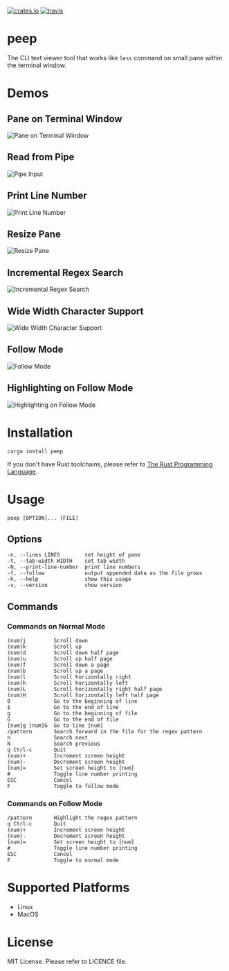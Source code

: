  [![crates.io](https://img.shields.io/crates/v/peep.svg)](https://crates.io/crates/peep)
 [![travis](https://travis-ci.org/ryochack/peep.svg?branch=master)](https://travis-ci.org/ryochack/peep)

# peep
The CLI text viewer tool that works like `less` command on small pane within the terminal window.

# Demos
## Pane on Terminal Window
![Pane on Terminal Window](https://raw.githubusercontent.com/wiki/ryochack/peep/images/demo.gif)
## Read from Pipe
![Pipe Input](https://raw.githubusercontent.com/wiki/ryochack/peep/images/demo_pipe.gif)
## Print Line Number
![Print Line Number](https://raw.githubusercontent.com/wiki/ryochack/peep/images/demo_linenumber.gif)
## Resize Pane
![Resize Pane](https://raw.githubusercontent.com/wiki/ryochack/peep/images/demo_resize.gif)
## Incremental Regex Search
![Incremental Regex Search](https://raw.githubusercontent.com/wiki/ryochack/peep/images/demo_incsearch.gif)
## Wide Width Character Support
![Wide Width Character Support](https://raw.githubusercontent.com/wiki/ryochack/peep/images/demo_wide_width_chars.gif)
## Follow Mode
![Follow Mode](https://raw.githubusercontent.com/wiki/ryochack/peep/images/demo_follow.gif)
## Highlighting on Follow Mode
![Highlighting on Follow Mode](https://raw.githubusercontent.com/wiki/ryochack/peep/images/demo_follow_hl.gif)

# Installation
```shell
cargo install peep
```

If you don't have Rust toolchains, please refer to [The Rust Programming Language](https://www.rust-lang.org/).

# Usage
```shell
peep [OPTION]... [FILE]
```

## Options
```
-n, --lines LINES        set height of pane
-t, --tab-width WIDTH    set tab width
-N, --print-line-number  print line numbers
-f, --follow             output appended data as the file grows
-h, --help               show this usage
-v, --version            show version
```

## Commands
### Commands on Normal Mode
```
(num)j         Scroll down
(num)k         Scroll up
(num)d         Scroll down half page
(num)u         Scroll up half page
(num)f         Scroll down a page
(num)b         Scroll up a page
(num)l         Scroll horizontally right
(num)h         Scroll horizontally left
(num)L         Scroll horizontally right half page
(num)H         Scroll horizontally left half page
0              Go to the beginning of line
$              Go to the end of line
g              Go to the beginning of file
G              Go to the end of file
[num]g [num]G  Go to line [num]
/pattern       Search forward in the file for the regex pattern
n              Search next
N              Search previous
q Ctrl-c       Quit
(num)+         Increment screen height
(num)-         Decrement screen height
[num]=         Set screen height to [num]
#              Toggle line number printing
ESC            Cancel
F              Toggle to follow mode
```

### Commands on Follow Mode
```
/pattern       Highlight the regex pattern
q Ctrl-c       Quit
(num)+         Increment screen height
(num)-         Decrement screen height
[num]=         Set screen height to [num]
#              Toggle line number printing
ESC            Cancel
F              Toggle to normal mode
```

# Supported Platforms
- Linux
- MacOS

# License
MIT License.
Please refer to LICENCE file.
